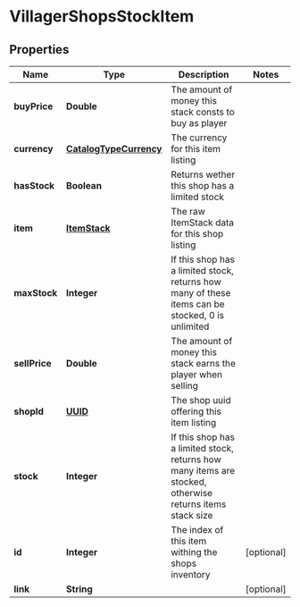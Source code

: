 
# VillagerShopsStockItem

## Properties
Name | Type | Description | Notes
------------ | ------------- | ------------- | -------------
**buyPrice** | **Double** | The amount of money this stack consts to buy as player | 
**currency** | [**CatalogTypeCurrency**](CatalogTypeCurrency.md) | The currency for this item listing | 
**hasStock** | **Boolean** | Returns wether this shop has a limited stock | 
**item** | [**ItemStack**](ItemStack.md) | The raw ItemStack data for this shop listing | 
**maxStock** | **Integer** | If this shop has a limited stock, returns how many of these items can be stocked, 0 is unlimited | 
**sellPrice** | **Double** | The amount of money this stack earns the player when selling | 
**shopId** | [**UUID**](UUID.md) | The shop uuid offering this item listing | 
**stock** | **Integer** | If this shop has a limited stock, returns how many items are stocked, otherwise returns items stack size | 
**id** | **Integer** | The index of this item withing the shops inventory |  [optional]
**link** | **String** |  |  [optional]



